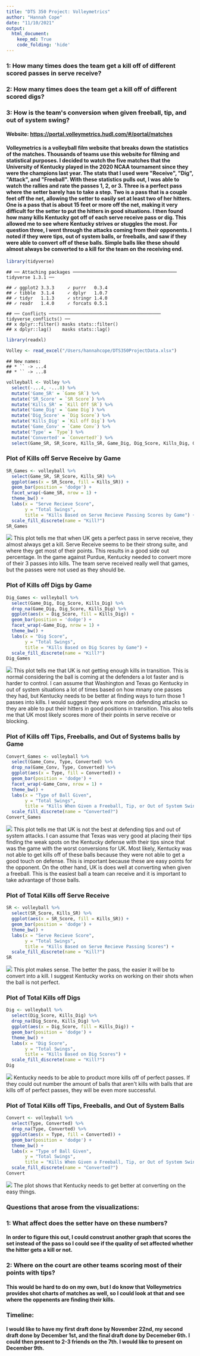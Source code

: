 ```yaml
---
title: "DTS 350 Project: Volleymetrics"
author: "Hannah Cope"
date: "11/10/2021"
output: 
  html_document:
    keep_md: True
    code_folding: 'hide'
---
```

### 1: How many times does the team get a kill off of different scored passes in serve receive?
### 2: How many times does the team get a kill off of different scored digs?
### 3: How is the team's conversion when given freeball, tip, and out of system swing? 

#### Website: https://portal.volleymetrics.hudl.com/#/portal/matches
#### Volleymetrics is a volleyball film website that breaks down the statistics of the matches. Thousands of teams use this website for filming and statistical purposes. I decided to watch the five matches that the University of Kentucky played in the 2020 NCAA tournament since they were the champions last year. The stats that I used were "Receive", "Dig", "Attack", and "Freeball". With these statistics pulls out, I was able to watch the rallies and rate the passes 1, 2, or 3. Three is a perfect pass where the setter barely has to take a step. Two is a pass that is a couple feet off the net, allowing the setter to easily set at least two of her hitters. One is a pass that is about 15 feet or more off the net, making it very difficult for the setter to put the hitters in good situations. I then found how many kills Kentucky got off of each serve receive pass or dig. This allowed me to see where Kentucky strives or stuggles the most. For question three, I went through the attacks coming from their opponents. I noted if they were tips, out of system balls, or freeballs, and saw if they were able to convert off of these balls. Simple balls like these should almost always be converted to a kill for the team on the receiving end. 


```r
library(tidyverse)
```

```
## ── Attaching packages ─────────────────────────────────────── tidyverse 1.3.1 ──
```

```
## ✓ ggplot2 3.3.3     ✓ purrr   0.3.4
## ✓ tibble  3.1.4     ✓ dplyr   1.0.7
## ✓ tidyr   1.1.3     ✓ stringr 1.4.0
## ✓ readr   1.4.0     ✓ forcats 0.5.1
```

```
## ── Conflicts ────────────────────────────────────────── tidyverse_conflicts() ──
## x dplyr::filter() masks stats::filter()
## x dplyr::lag()    masks stats::lag()
```

```r
library(readxl)
```


```r
Volley <- read_excel("/Users/hannahcope/DTS350ProjectData.xlsx") 
```

```
## New names:
## * `` -> ...4
## * `` -> ...8
```


```r
volleyball <- Volley %>%
  select(-...4, -...8) %>%
  mutate('Game_SR' = `Game SR`) %>%
  mutate('SR_Score' = `SR Score`) %>%
  mutate('Kills_SR' = `Kill Off SR`) %>%
  mutate('Game_Dig' = `Game Dig`) %>%
  mutate('Dig_Score' = `Dig Score`) %>%
  mutate('Kills_Dig' = `Kil off Dig`) %>%
  mutate('Game_Conv' = `Came Conv`) %>%
  mutate('Type' = `Type`) %>%
  mutate('Converted' = `Converted?`) %>%
  select(Game_SR, SR_Score, Kills_SR, Game_Dig, Dig_Score, Kills_Dig, Game_Conv, Type, Converted)
```

### Plot of Kills off Serve Receive by Game

```r
SR_Games <- volleyball %>%
  select(Game_SR, SR_Score, Kills_SR) %>%
  ggplot(aes(x = SR_Score, fill = Kills_SR)) +
  geom_bar(position = 'dodge') +
  facet_wrap(~Game_SR, nrow = 1) +
  theme_bw() +
  labs(x = "Serve Recieve Score",
       y = "Total Swings",
       title = "Kills Based on Serve Recieve Passing Scores by Game") +
  scale_fill_discrete(name = "Kill?")
SR_Games
```

![](ProjectMarkdown_files/figure-html/unnamed-chunk-1-1.png)<!-- -->
This plot tells me that when UK gets a perfect pass in serve receive, they almost always get a kill. Serve Receive seems to be their strong suite, and where they get most of their points. This results in a good side out percentage. In the game against Purdue, Kentucky needed to convert more of their 3 passes into kills. The team serve received really well that games, but the passes were not used as they should be. 

### Plot of Kills off Digs by Game

```r
Dig_Games <- volleyball %>%
  select(Game_Dig, Dig_Score, Kills_Dig) %>%
  drop_na(Game_Dig, Dig_Score, Kills_Dig) %>%
  ggplot(aes(x = Dig_Score, fill = Kills_Dig)) +
  geom_bar(position = 'dodge') +
  facet_wrap(~Game_Dig, nrow = 1) +
  theme_bw() +
  labs(x = "Dig Score",
       y = "Total Swings",
       title = "Kills Based on Dig Scores by Game") +
  scale_fill_discrete(name = "Kill?")
Dig_Games
```

![](ProjectMarkdown_files/figure-html/unnamed-chunk-2-1.png)<!-- -->
This plot tells me that UK is not getting enough kills in transition. This is normal considering the ball is coming at the defenders a lot faster and is harder to control. I can assume that Washington and Texas go Kentucky in out of system situations a lot of times based on how mnany one passes they had, but Kentucky needs to be better at finding ways to turn those 1 passes into kills. I would suggest they work more on defending attacks so they are able to put their hitters in good positions in transition. This also tells me that UK most likely scores more of their points in serve receive or blocking. 

### Plot of Kills off Tips, Freeballs, and Out of Systems balls by Game

```r
Convert_Games <- volleyball %>%
  select(Game_Conv, Type, Converted) %>%
  drop_na(Game_Conv, Type, Converted) %>%
  ggplot(aes(x = Type, fill = Converted)) +
  geom_bar(position = 'dodge') +
  facet_wrap(~Game_Conv, nrow = 1) +
  theme_bw() +
  labs(x = "Type of Ball Given",
       y = "Total Swings",
       title = "Kills When Given a Freeball, Tip, or Out of System Swing by Game") +
  scale_fill_discrete(name = "Converted?")
Convert_Games 
```

![](ProjectMarkdown_files/figure-html/unnamed-chunk-3-1.png)<!-- -->
This plot tells me that UK is not the best at defending tips and out of system attacks. I can assume that Texas was very good at placing their tips finding the weak spots on the Kentucky defense with their tips since that was the game with the worst conversions for UK. Most likely, Kentucky was not able to get kills off of these balls because they were not able to get a good touch on defense. This is important because these are easy points for the opponent. On the other hand, UK is does well at converting when given a freeball. This is the easiest ball a team can receive and it is important to take advantage of those balls. 

### Plot of Total Kills off Serve Receive 

```r
SR <- volleyball %>%
  select(SR_Score, Kills_SR) %>%
  ggplot(aes(x = SR_Score, fill = Kills_SR)) +
  geom_bar(position = 'dodge') +
  theme_bw() +
  labs(x = "Serve Recieve Score",
       y = "Total Swings",
       title = "Kills Based on Serve Recieve Passing Scores") +
  scale_fill_discrete(name = "Kill?")
SR
```

![](ProjectMarkdown_files/figure-html/unnamed-chunk-4-1.png)<!-- -->
This plot makes sense. The better the pass, the easier it will be to convert into a kill. I suggest Kentucky works on working on their shots when the ball is not perfect.

### Plot of Total Kills off Digs

```r
Dig <- volleyball %>%
  select(Dig_Score, Kills_Dig) %>%
  drop_na(Dig_Score, Kills_Dig) %>%
  ggplot(aes(x = Dig_Score, fill = Kills_Dig)) +
  geom_bar(position = 'dodge') +
  theme_bw() +
  labs(x = "Dig Score",
       y = "Total Swings",
       title = "Kills Based on Dig Scores") +
  scale_fill_discrete(name = "Kill?")
Dig  
```

![](ProjectMarkdown_files/figure-html/unnamed-chunk-5-1.png)<!-- -->
Kentucky needs to be able to product more kills off of perfect passes. If they could out number the amount of balls that aren't kills with balls that are kills off of perfect passes, they will be even more successful.

### Plot of Total Kills off Tips, Freeballs, and Out of System Balls

```r
Convert <- volleyball %>%
  select(Type, Converted) %>%
  drop_na(Type, Converted) %>%
  ggplot(aes(x = Type, fill = Converted)) +
  geom_bar(position = 'dodge') +
  theme_bw() +
  labs(x = "Type of Ball Given",
       y = "Total Swings",
       title = "Kills When Given a Freeball, Tip, or Out of System Swing") +
  scale_fill_discrete(name = "Converted?")
Convert 
```

![](ProjectMarkdown_files/figure-html/unnamed-chunk-6-1.png)<!-- -->
The plot shows that Kentucky needs to get better at converting on the easy things. 

### Questions that arose from the visualizations:
### 1: What affect does the setter have on these numbers?
#### In order to figure this out, I could construst another graph that scores the set instead of the pass so I could see if the quality of set affected whether the hitter gets a kill or not.
### 2: Where on the court are other teams scoring most of their points with tips?
#### This would be hard to do on my own, but I do know that Volleymetrics provides shot charts of matches as well, so I could look at that and see where the oppenents are finding their kills.

### Timeline: 
#### I would like to have my first draft done by November 22nd, my second draft done by December 1st, and the final draft done by Decemeber 6th. I could then present to 2-3 friends on the 7th. I would like to present on December 9th. 
